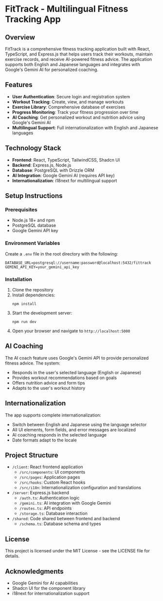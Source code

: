 # FitTrack - Multilingual Fitness Tracking App

## Overview

FitTrack is a comprehensive fitness tracking application built with React, TypeScript, and Express.js that helps users track their workouts, maintain exercise records, and receive AI-powered fitness advice. The application supports both English and Japanese languages and integrates with Google's Gemini AI for personalized coaching.

## Features

- **User Authentication**: Secure login and registration system
- **Workout Tracking**: Create, view, and manage workouts
- **Exercise Library**: Comprehensive database of exercises
- **Progress Monitoring**: Track your fitness progression over time
- **AI Coaching**: Get personalized workout and nutrition advice using Google's Gemini AI
- **Multilingual Support**: Full internationalization with English and Japanese languages

## Technology Stack

- **Frontend**: React, TypeScript, TailwindCSS, Shadcn UI
- **Backend**: Express.js, Node.js
- **Database**: PostgreSQL with Drizzle ORM
- **AI Integration**: Google Gemini AI (requires API key)
- **Internationalization**: i18next for multilingual support

## Setup Instructions

### Prerequisites

- Node.js 18+ and npm
- PostgreSQL database
- Google Gemini API key

### Environment Variables

Create a `.env` file in the root directory with the following:

```
DATABASE_URL=postgresql://username:password@localhost:5432/fittrack
GEMINI_API_KEY=your_gemini_api_key
```

### Installation

1. Clone the repository
2. Install dependencies:
   ```
   npm install
   ```
3. Start the development server:
   ```
   npm run dev
   ```
4. Open your browser and navigate to `http://localhost:5000`

## AI Coaching

The AI coach feature uses Google's Gemini API to provide personalized fitness advice. The system:

- Responds in the user's selected language (English or Japanese)
- Provides workout recommendations based on goals
- Offers nutrition advice and form tips
- Adapts to the user's workout history

## Internationalization

The app supports complete internationalization:

- Switch between English and Japanese using the language selector
- All UI elements, form fields, and error messages are localized
- AI coaching responds in the selected language
- Date formats adapt to the locale

## Project Structure

- `/client`: React frontend application
  - `/src/components`: UI components
  - `/src/pages`: Application pages
  - `/src/hooks`: Custom React hooks
  - `/src/i18n`: Internationalization configuration and translations
- `/server`: Express.js backend
  - `/auth.ts`: Authentication logic
  - `/gemini.ts`: AI integration with Google Gemini
  - `/routes.ts`: API endpoints
  - `/storage.ts`: Database interaction
- `/shared`: Code shared between frontend and backend
  - `/schema.ts`: Database schema and types

## License

This project is licensed under the MIT License - see the LICENSE file for details.

## Acknowledgments

- Google Gemini for AI capabilities
- Shadcn UI for the component library
- i18next for internationalization support